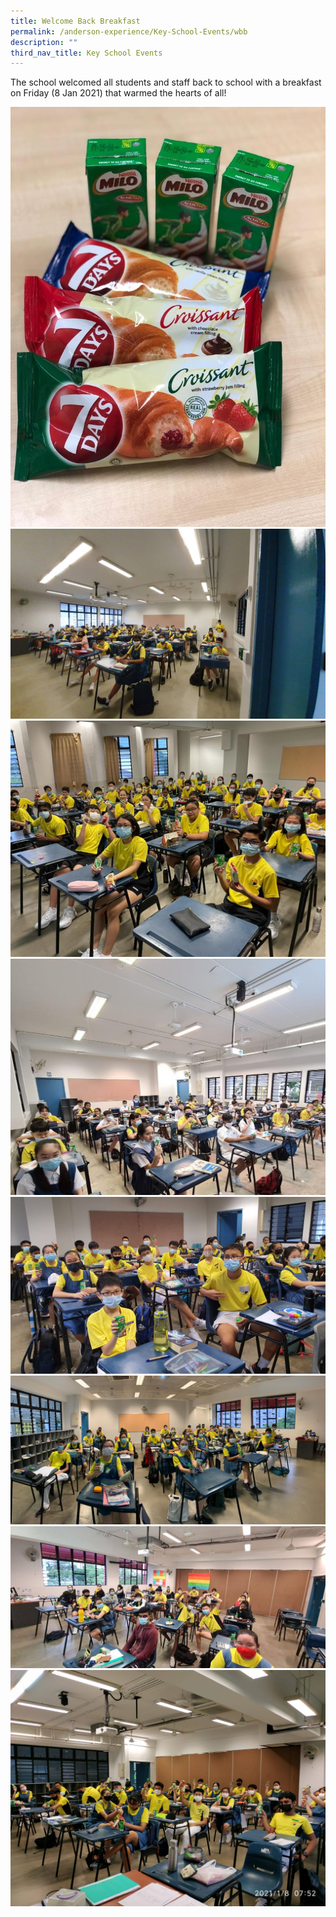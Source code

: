 ```yaml
---
title: Welcome Back Breakfast
permalink: /anderson-experience/Key-School-Events/wbb
description: ""
third_nav_title: Key School Events
---
```

The school welcomed all students and staff back to school with a breakfast on Friday (8 Jan 2021) that warmed the hearts of all!

![](/images/milo.jpg)
![](/images/students%20in%20class.jpg)
![](/images/students%20in%20class%20breakfast.jpg)
![](/images/students%20in%20class%20breakfast%202.jpg)
![](/images/students%20in%20class%20breakfast%203.jpg)
![](/images/students%20in%20class%20breakfast%204.jpg)
![](/images/students%20in%20class%20breakfast%205.jpg)
![](/images/students%20in%20class%20breakfast%206.jpg)